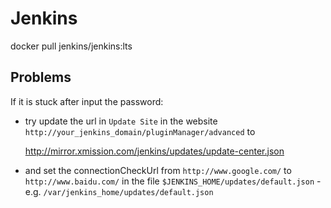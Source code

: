 # Jenkins

docker pull jenkins/jenkins:lts

## Problems

If it is stuck after input the password:

+ try update the url in `Update Site` in the website `http://your_jenkins_domain/pluginManager/advanced` to

    http://mirror.xmission.com/jenkins/updates/update-center.json

+ and set the connectionCheckUrl from `http://www.google.com/` to `http://www.baidu.com/` in the file `$JENKINS_HOME/updates/default.json`   -e.g. `/var/jenkins_home/updates/default.json`

